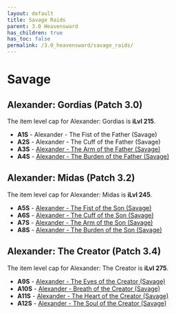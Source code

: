 ```yaml
---
layout: default
title: Savage Raids
parent: 3.0 Heavensward
has_children: true
has_toc: false
permalink: /3.0_heavensward/savage_raids/
---
```


# Savage

## Alexander: Gordias (Patch 3.0)

The item level cap for Alexander: Gordias is **iLvl 215**.

- **A1S** - Alexander - The Fist of the Father (Savage)
- **A2S** - Alexander - The Cuff of the Father (Savage)
- **A3S** - [Alexander - The Arm of the Father (Savage)](a3s/README.md)
- **A4S** - [Alexander - The Burden of the Father (Savage)](a4s/README.md)

## Alexander: Midas (Patch 3.2)

The item level cap for Alexander: Midas is **iLvl 245**.

- **A5S** - [Alexander - The Fist of the Son (Savage)](a5s/README.md)
- **A6S** - [Alexander - The Cuff of the Son (Savage)](a6s/README.md)
- **A7S** - [Alexander - The Arm of the Son (Savage)](a7s/README.md)
- **A8S** - [Alexander - The Burden of the Son (Savage)](a8s/README.md)

## Alexander: The Creator (Patch 3.4)

The item level cap for Alexander: The Creator is **iLvl 275**.

- **A9S** - [Alexander - The Eyes of the Creator (Savage)](a9s/README.md)
- **A10S** - [Alexander - Breath of the Creator (Savage)](a10s/README.md)
- **A11S** - [Alexander - The Heart of the Creator (Savage)](a11s/README.md)
- **A12S** - [Alexander - The Soul of the Creator (Savage)](a12s/README.md)
